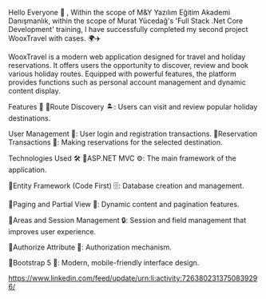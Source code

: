 Hello Everyone 👋 ,
Within the scope of M&Y Yazılım Eğitim Akademi Danışmanlık, within the scope of Murat Yücedağ's 'Full Stack .Net Core Development' training, I have successfully completed my second project WooxTravel with cases. 🌍✈️

WooxTravel is a modern web application designed for travel and holiday reservations. It offers users the opportunity to discover, review and book various holiday routes. Equipped with powerful features, the platform provides functions such as personal account management and dynamic content display.

Features 🚀
📍Route Discovery 🏝️: Users can visit and review popular holiday destinations.

User Management 👤: User login and registration transactions.
📍Reservation Transactions 📝: Making reservations for the selected destination.

Technologies Used 🛠️
📍ASP.NET MVC ⚙️: The main framework of the application.

📍Entity Framework (Code First) 🗄️: Database creation and management.

📍Paging and Partial View 📄: Dynamic content and pagination features.

📍Areas and Session Management 🔒: Session and field management that improves user experience.

📍Authorize Attribute 🔑: Authorization mechanism.

📍Bootstrap 5 🎨: Modern, mobile-friendly interface design.


https://www.linkedin.com/feed/update/urn:li:activity:7263802313750839296/

